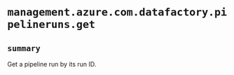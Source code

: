 # `management.azure.com.datafactory.pipelineruns.get`

## `summary`
Get a pipeline run by its run ID.



